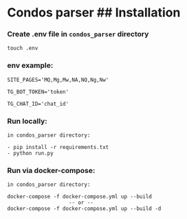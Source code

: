 # Condos parser ## Installation

### Create .env file in `condos_parser` directory

```
touch .env
```

### env example:
```
SITE_PAGES='MQ,Mg,Mw,NA,NQ,Ng,Nw'

TG_BOT_TOKEN='token'

TG_CHAT_ID='chat_id'
```

### Run locally:

```
in condos_parser directory:

- pip install -r requirements.txt
- python run.py
```

### Run via docker-compose:

```
in condos_parser directory:

docker-compose -f docker-compose.yml up --build 
                    -- or --
docker-compose -f docker-compose.yml up --build -d 
```

